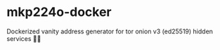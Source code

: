 # mkp224o-docker
 Dockerized vanity address generator for tor onion v3 (ed25519) hidden services  🐳🧅

